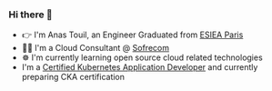 ### Hi there 👋

- :point_right: I'm Anas Touil, an Engineer Graduated from [ESIEA Paris](https://www.esiea.fr/en/)
- :technologist: I'm a Cloud Consultant @ [Sofrecom](https://www.sofrecom.com/en/english.html)
- ☸ I'm currently learning open source cloud related technologies
- I'm a [Certified Kubernetes Application Developer](https://www.credly.com/badges/e5c19473-1a1f-4fa1-9ecb-dd5b8a479f47) and currently preparing CKA certification

<!--
**dewey-typical/dewey-typical** is a ✨ _special_ ✨ repository because its `README.md` (this file) appears on your GitHub profile.

Here are some ideas to get you started:

- 🔭 I’m currently working on ...
- 🌱 I’m currently learning ...
- 👯 I’m looking to collaborate on ...
- 🤔 I’m looking for help with ...
- 💬 Ask me about ...
- 📫 How to reach me: ...
- 😄 Pronouns: ...
- ⚡ Fun fact: ...
-->
